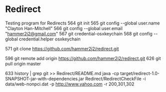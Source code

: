 Redirect
========

Testing program for Redirects
  564  git init
  565  git config --global user.name "Clayton Han-Mitchell"
  566  git config --global user.email "hammer2j2@gmail.com"
  567  git credential-osxkeychain
  568  git config --global credential.helper osxkeychain

  571  git clone https://github.com/hammer2j2/redirect.git

  596  git remote add origin https://github.com/hammer2j2/redirect.git
  626  git pull origin master

  633  history | grep git >> Redirect/README.md 
java -cp target/redirect-1.0-SNAPSHOT-jar-with-dependencies.jar Redirect/RedirectCheckFile -i data/web-nonpci.dat -p http://www.yahoo.com -r
200,301,302
